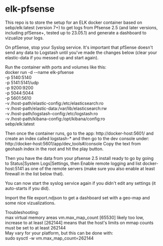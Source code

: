# elk-pfsense
This repo is to store the setup for an ELK docker container based on sebp/elk:latest (version 7+) to get logs from Pfsense 2.5 (and later versions, including pfSense+, tested up to 23.05.1) and generate a dashboard to vizualize your logs.

On pfSense, stop your Syslog service. It's important that pfSense doesn't send any data to Logstash until you've made the changes below (clear your elastic-data if you messed up and start again).

Run the container with ports and volumes like this:\
docker run -d  --name elk-pfsense \
-p 5140:5140 \
-p 5141:5141/udp \
-p 9200:9200 \
-p 5044:5044 \
-p 5601:5610 \
-v /host-path/elastic-config:/etc/elasticsearch:ro \
-v /host-path/elastic-data:/var/lib/elasticsearch:rw \
-v /host-path/logstash-config:/etc/logstash:ro \
-v /host-path/kibana-config:/opt/kibana/config:ro \
sebp/elk:latest

Then once the container runs, go to the app: http://docker-host:5601/ and create an index called logstash-* and then go to the dev console under: http://docker-host:5601/app/dev_tools#/console
Copy the text from geohash index in the root and hit the play button.

Then you have the data from your pfsense 2.5 install ready to go by going to Status|System Logs|Settings, then Enable remote logging and list docker-host:5141 as one of the remote servers (make sure you also enable at least firewall in the list below that).

You can now start the syslog service again if you didn't edit any settings (it auto-starts if you did).

Import the file export.ndjson to get a dashboard set with a geo-map and some nice vizualizations.

Troubleshooting:\
max virtual memory areas vm.max_map_count [65530] likely too low, increase to at least [262144] means that the host's limits on mmap counts must be set to at least 262144\
May vary for your platform, but this can be done with: \
sudo sysctl -w vm.max_map_count=262144

